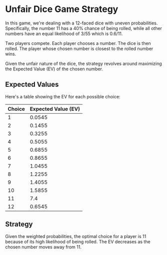 # Unfair Dice Game Strategy

In this game, we're dealing with a 12-faced dice with uneven probabilities. Specifically, the number 11 has a 40% chance of being rolled, while all other numbers have an equal likelihood of 3/55 which is 0.6/11.

Two players compete. Each player chooses a number. The dice is then rolled. The player whose chosen number is closest to the rolled number wins.

Given the unfair nature of the dice, the strategy revolves around maximizing the Expected Value (EV) of the chosen number.

## Expected Values

Here's a table showing the EV for each possible choice:

| Choice | Expected Value (EV) |
|--------|---------------------|
| 1      | 0.0545              |
| 2      | 0.1455              |
| 3      | 0.3255              |
| 4      | 0.5055              |
| 5      | 0.6855              |
| 6      | 0.8655              |
| 7      | 1.0455              |
| 8      | 1.2255              |
| 9      | 1.4055              |
| 10     | 1.5855              |
| 11     | 7.4                 |
| 12     | 0.6545              |

## Strategy

Given the weighted probabilities, the optimal choice for a player is 11 because of its high likelihood of being rolled. The EV decreases as the chosen number moves away from 11.
